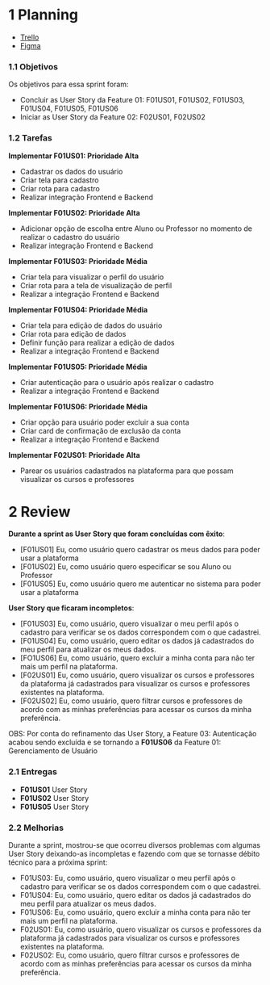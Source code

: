 # 1 Planning

- [Trello](https://trello.com/b/KqnlhBTh/kanban-quadro-modelo)
- [Figma](https://www.figma.com/file/50Nh7t2RpgmlKLskJfMJsf/IStudent?node-id=0%3A1)

### 1.1 Objetivos

Os objetivos para essa sprint foram:

- Concluir as User Story da Feature 01: F01US01, F01US02, F01US03, F01US04, F01US05, F01US06
- Iniciar as User Story da Feature 02: F02US01, F02US02

### 1.2 Tarefas

**Implementar F01US01: Prioridade Alta**

- Cadastrar os dados do usuário
- Criar tela para cadastro
- Criar rota para cadastro
- Realizar integração Frontend e Backend

**Implementar F01US02: Prioridade Alta**

- Adicionar opção de escolha entre Aluno ou Professor no momento de realizar o cadastro do usuário
- Realizar integração Frontend e Backend

**Implementar F01US03: Prioridade Média**

- Criar tela para visualizar o perfil do usuário
- Criar rota para a tela de visualização de perfil
- Realizar a integração Frontend e Backend

**Implementar F01US04: Prioridade Média**

- Criar tela para edição de dados do usuário
- Criar rota para edição de dados
- Definir função para realizar a edição de dados
- Realizar a integração Frontend e Backend

**Implementar F01US05: Prioridade Média**

- Criar autenticação para o usuário após realizar o cadastro
- Realizar a integração Frontend e Backend

**Implementar F01US06: Prioridade Média**

- Criar opção para usuário poder excluir a sua conta
- Criar card de confirmação de exclusão da conta
- Realizar a integração Frontend e Backend

**Implementar F02US01: Prioridade Alta**

- Parear os usuários cadastrados na plataforma para que possam visualizar os cursos e professores

# 2 Review

**Durante a sprint as User Story que foram concluídas com êxito**:

- [F01US01] Eu, como usuário quero cadastrar os meus dados para poder usar a plataforma
- [F01US02] Eu, como usuário quero especificar se sou Aluno ou Professor
- [F01US05] Eu, como usuário quero me autenticar no sistema para poder usar a plataforma

**User Story que ficaram incompletos**:

- [F01US03] Eu, como usuário, quero visualizar o meu perfil após o cadastro para verificar se os dados correspondem com o que cadastrei.
- [F01US04] Eu, como usuário, quero editar os dados já cadastrados do meu perfil para atualizar os meus dados.
- [FO1US06] Eu, como usuário, quero excluir a minha conta para não ter mais um perfil na plataforma.
- [F02US01] Eu, como usuário, quero visualizar os cursos e professores da plataforma já cadastrados para visualizar os cursos e professores existentes na plataforma.
- [F02US02] Eu, como usuário, quero filtrar cursos e professores de acordo com as minhas preferências para acessar os cursos da minha preferência.

OBS: Por conta do refinamento das User Story, a Feature 03: Autenticação acabou sendo excluída e se tornando a **F01US06** da Feature 01: Gerenciamento de Usuário

### 2.1 Entregas

- **F01US01** User Story
- **F01US02** User Story
- **F01US05** User Story

### 2.2 Melhorias

Durante a sprint, mostrou-se que ocorreu diversos problemas com algumas User Story deixando-as incompletas e fazendo com que se tornasse débito técnico para a próxima sprint:

- F01US03: Eu, como usuário, quero visualizar o meu perfil após o cadastro para verificar se os dados correspondem com o que cadastrei.
- F01US04: Eu, como usuário, quero editar os dados já cadastrados do meu perfil para atualizar os meus dados.
- F01US06: Eu, como usuário, quero excluir a minha conta para não ter mais um perfil na plataforma.
- F02US01: Eu, como usuário, quero visualizar os cursos e professores da plataforma já cadastrados para visualizar os cursos e professores existentes na plataforma.
- F02US02: Eu, como usuário, quero filtrar cursos e professores de acordo com as minhas preferências para acessar os cursos da minha preferência.
